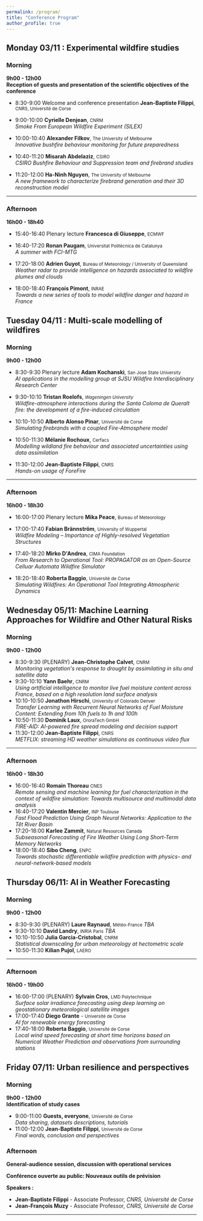 ```yaml
---
permalink: /program/
title: "Conference Program"
author_profile: true
---
```

## Monday 03/11 : Experimental wildfire studies

### Morning
**9h00 - 12h00**  
**Reception of guests and presentation of the scientific objectives of the conference**

- 8:30-9:00 Welcome and conference presentation   **Jean-Baptiste Filippi**, <small>CNRS, Université de Corse</small>  

- 9:00-10:00 **Cyrielle Denjean**, <small>CNRM</small>    
      *Smoke From European Wildfire Experiment (SILEX)*

- 10:00-10:40 **Alexander Filkov**, <small>The University of Melbourne</small>    
      *Innovative bushfire behaviour monitoring for future preparedness*

- 10:40-11:20 **Misarah Abdelaziz**, <small>CSIRO</small>    
      *CSIRO Bushfire Behaviour and Suppression team and firebrand studies*

- 11:20-12:00 **Ha-Ninh Nguyen**, <small>The University of Melbourne</small>    
      *A new framework to characterize firebrand generation and their 3D reconstruction model*

---
### Afternoon
**16h00 - 18h40**
- 15:40-16:40 Plenary lecture   **Francesca di Giuseppe**, <small>ECMWF</small>    

- 16:40-17:20 **Ronan Paugam**, <small>Universitat Politècnica de Catalunya</small>    
      *A summer with FCI-MTG*

- 17:20-18:00 **Adrien Guyot**, <small>Bureau of Meteorology / University of Queensland</small>    
      *Weather radar to provide intelligence on hazards associated to wildfire plumes and clouds*

- 18:00-18:40 **François Pimont**, <small>INRAE</small>    
      *Towards a new series of tools to model wildfire danger and hazard in France*


## Tuesday 04/11 : Multi-scale modelling of wildfires

### Morning
**9h00 - 12h00**  

- 8:30-9:30 Plenary lecture **Adam Kochanski**, <small>San Jose State University </small>    
        *AI applications in the modelling group at SJSU Wildfire Interdisciplinary Research Center*

- 9:30-10:10 **Tristan Roelofs**,  <small>*Wageningen University*</small>    
        *Wildfire-atmosphere interactions during the Santa Coloma de Queralt fire: the development of a fire-induced circulation*

- 10:10-10:50 **Alberto Alonso Pinar**,  <small>Université de Corse</small>    
        *Simulating firebrands with a coupled Fire-Atmosphere model* 

- 10:50-11:30 **Mélanie Rochoux**, <small>Cerfacs</small>    
      *Modelling wildland fire behaviour and associated uncertainties using data assimilation* 

- 11:30-12:00 **Jean-Baptiste Filippi**, <small>CNRS</small>    
      *Hands-on usage of ForeFire* 

---

### Afternoon
**16h00 - 18h30**
- 16:00-17:00 Plenary lecture **Mika Peace**, <small>Bureau of Meteorology</small>    

- 17:00-17:40 **Fabian Brännström**,  <small>University of Wuppertal</small>    
  *Wildfire Modeling – Importance of Highly-resolved Vegetation Structures* 

- 17:40-18:20 **Mirko D'Andrea**,  <small>CIMA Foundation</small>    
    *From Research to Operational Tool: PROPAGATOR as an Open-Source Celluar Automata Wildfire Simulator*

- 18:20-18:40 **Roberta Baggio**, <small>Université de Corse</small>    
      *Simulating Wildfires: An Operational Tool Integrating Atmospheric Dynamics*

## Wednesday 05/11: Machine Learning Approaches for Wildfire and Other Natural Risks

### Morning
**9h00 - 12h00**  
<!--**Session 4 : AI approaches for wildfire prediction** *(Chair: ?)*  
 The session will be dedicated to discussing recent applications and innovations pathways in the prevention of wildfire risk through AI.-->

- 8:30-9:30 (PLENARY)   **Jean-Christophe Calvet**, <small>CNRM</small>    
      *Monitoring vegetation's response to drought by assimilating in situ and satellite data*
- 9:30-10:10   **Yann Baehr**, <small>CNRM</small>     
    *Using artificial intelligence to monitor live fuel moisture content across France, based on a high resolution land surface analysis*
- 10:10-10:50 **Jonathon Hirschi**,  <small>University of Colorado Denver</small>   
    *Transfer Learning with Recurrent Neural Networks of Fuel Moisture Content: Extending from 10h fuels to 1h and 100h*
- 10:50-11:30  **Dominik Laux**, <small>OroraTech GmbH</small>     
    *FIRE-AID: AI-powered fire spread modeling and decision support*
- 11:30-12:00  **Jean-Baptiste Filippi**, <small>CNRS</small>     
    *METFLIX: streaming HD weather simulations as continuous video flux* 

---

### Afternoon
**16h00 - 18h30**  
<!-- **Session 5 : AI for the prevention of extreme events and resource management** *(Chair: )*  
This session will focus on recent applications of AI and research perspectives regarding the prediction of extreme weather events and improved risk prevention.-->
-  16:00-16:40 **Romain Thoreau**  <small>CNES</small>   
    *Remote sensing and machine learning for fuel characterization in the context of wildfire simulation: Towards multisource and multimodal data analysis* 
-  16:40-17:20 **Valentin Mercier**, <small>INP Toulouse</small>    
    *Fast Flood Prediction Using Graph Neural Networks: Application to the Têt River Basin*
-  17:20-18:00 **Karlee Zammit**,  <small>Natural Resources Canada</small>   
    *Subseasonal Forecasting of Fire Weather Using Long Short-Term Memory Networks* 
-  18:00-18:40 **Sibo Cheng**,  <small>ENPC</small>   
    *Towards stochastic differentiable wildfire prediction with physics- and neural-network-based models*   


## Thursday 06/11: AI in Weather Forecasting

### Morning
**9h00 - 12h00**  
<!--**Session 6 : AI innovations in weather Forecasting** *(Chair: ?)*  
 This session aims to provide a global perspective on the recent rise of AI methods in various aspects of weather forecasting.-->

- 8:30-9:30 (PLENARY) **Laure Raynaud**, <small>Météo-France</small>   *TBA*
- 9:30-10:10 **David Landry**, <small>INRIA Paris</small>     *TBA*
- 10:10-10:50 **Julia Garcia-Cristobal**, <small>CNRM</small>    
     *Statistical downscaling for urban meteorology at hectometric scale*
- 10:50-11:30 **Kilian Pujol**, <small>LAERO</small>    


---

### Afternoon
**16h00 - 19h00**  
<!-- **Session 7 : Weather downscaling and nowcasting** *(Chair: ?)*  
This session will explore some recent and on-going applications of AI in nowcasting and super-resolution of meteorological data. -->
- 16:00-17:00 (PLENARY) **Sylvain Cros**, <small>LMD Polytechnique</small>   
    *Surface solar irradiance forecasting using deep learning on geostationary meteorological satellite images*
- 17:00-17:40 **Diego Grante** -  <small>Université de Corse</small>     
    *AI for renewable energy forecasting*
- 17:40-18:00 **Roberta Baggio**,  <small>Université de Corse</small>   
    *Local wind speed forecasting at short time horizons based on Numerical Weather Prediction and observations from surrounding stations*   


## Friday 07/11: Urban resilience and perspectives

### Morning 
**9h00 - 12h00**  
**Identification of study cases**
- 9:00-11:00 **Guests, everyone**,  <small>Université de Corse</small>     
     *Data sharing, datasets descriptions, tutorials*
- 11:00-12:00 **Jean-Baptiste Filippi**,  <small>Université de Corse</small>     
     *Final words, conclusion and perspectives*

### Afternoon   
<!-- ** Session 9 : -->

**General-audience session, discussion with operational services**


**Conférence ouverte au public: Nouveaux outils de prévision**    

**Speakers :**  
- **Jean-Baptiste Filippi** -  Associate Professor, *CNRS, Université de Corse*
- **Jean-François Muzy** -  Associate Professor, *CNRS, Université de Corse*


---

